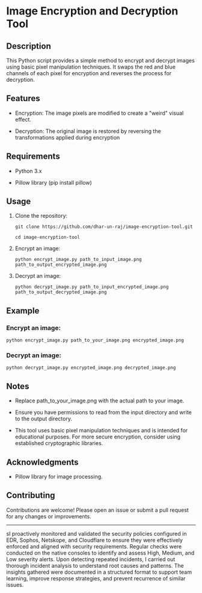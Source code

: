 # **Image Encryption and Decryption Tool**
## **Description**
This Python script provides a simple method to encrypt and decrypt images using basic pixel manipulation techniques. It swaps the red and blue channels of each pixel for encryption and reverses the process for decryption.

## **Features**
- Encryption: The image pixels are modified to create a "weird" visual effect.

- Decryption: The original image is restored by reversing the transformations applied during encryption

## **Requirements**
- Python 3.x

- Pillow library (pip install pillow)

## **Usage**
1. Clone the repository:

   `git clone https://github.com/dhar-un-raj/image-encryption-tool.git`

   `cd image-encryption-tool`

3. Encrypt an image:

   `python encrypt_image.py path_to_input_image.png path_to_output_encrypted_image.png`

5. Decrypt an image:

   `python decrypt_image.py path_to_input_encrypted_image.png path_to_output_decrypted_image.png`

## **Example**
### Encrypt an image:

`python encrypt_image.py path_to_your_image.png encrypted_image.png`

### Decrypt an image:
`python decrypt_image.py encrypted_image.png decrypted_image.png`

## **Notes**
- Replace path_to_your_image.png with the actual path to your image.

- Ensure you have permissions to read from the input directory and write to the output directory.

- This tool uses basic pixel manipulation techniques and is intended for educational purposes. For more secure encryption, consider using established cryptographic libraries.

## **Acknowledgments**
- Pillow library for image processing.

## **Contributing**

Contributions are welcome! Please open an issue or submit a pull request for any changes or improvements.



---

sI proactively monitored and validated the security policies configured in EDR, Sophos, Netskope, and Cloudflare to ensure they were effectively enforced and aligned with security requirements. Regular checks were conducted on the native consoles to identify and assess High, Medium, and Low severity alerts. Upon detecting repeated incidents, I carried out thorough incident analysis to understand root causes and patterns. The insights gathered were documented in a structured format to support team learning, improve response strategies, and prevent recurrence of similar issues.
